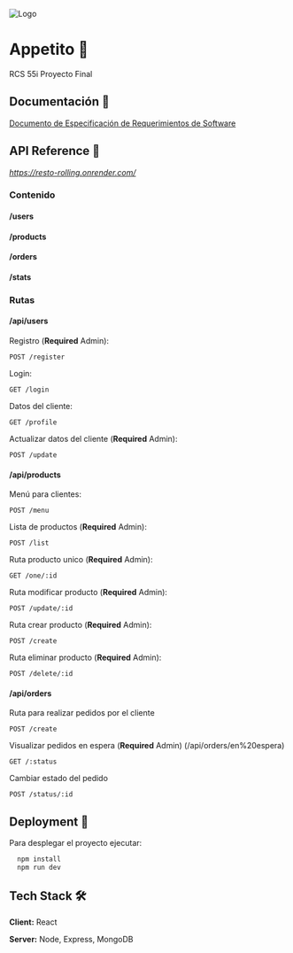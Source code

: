 ![Logo](https://i.ibb.co/k0v9cqQ/Imagen-de-Whats-App-2023-09-19-a-las-11-07-43.jpg)
# Appetito 🥕

RCS 55i Proyecto Final

## Documentación 📄

[Documento de Especificación de Requerimientos de Software](https://docs.google.com/document/d/1uAP5x-o56ntXXSe2EhxKEeV8BmiLFum0SrK-pNrD9_g/edit?usp=sharing)
## API Reference 🧩
*https://resto-rolling.onrender.com/*
### Contenido
#### /users
#### /products
#### /orders
#### /stats
### Rutas
#### /api/users
Registro (**Required** Admin):
```http
POST /register
```
Login:
```http
GET /login
```
Datos del cliente:
```http
GET /profile
```
Actualizar datos del cliente (**Required** Admin): 
```http
POST /update
```
#### /api/products
Menú para clientes:
```http
POST /menu
```
Lista de productos (**Required** Admin):
```http
POST /list
```
Ruta producto unico (**Required** Admin):
```http
GET /one/:id
```
Ruta modificar producto (**Required** Admin):
```http
POST /update/:id
```
Ruta crear producto (**Required** Admin):
```http
POST /create
```
Ruta eliminar producto (**Required** Admin):
```http
POST /delete/:id
```
#### /api/orders
Ruta para realizar pedidos por el cliente
```http
POST /create
```
Visualizar pedidos en espera (**Required** Admin) (/api/orders/en%20espera)
```http
GET /:status
```
Cambiar estado del pedido
```http
POST /status/:id
```

## Deployment 🚀

Para desplegar el proyecto ejecutar:

```bash
  npm install
  npm run dev
```
## Tech Stack 🛠

**Client:** React

**Server:** Node, Express, MongoDB
